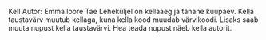 Kell
Autor: Emma loore Tae
Leheküljel on kellaaeg ja tänane kuupäev. Kella taustavärv muutub kellaga, kuna kella kood muudab värvikoodi.
Lisaks saab muuta nupust kella taustavärvi. Hea teada nupust näeb kella autorit. 
